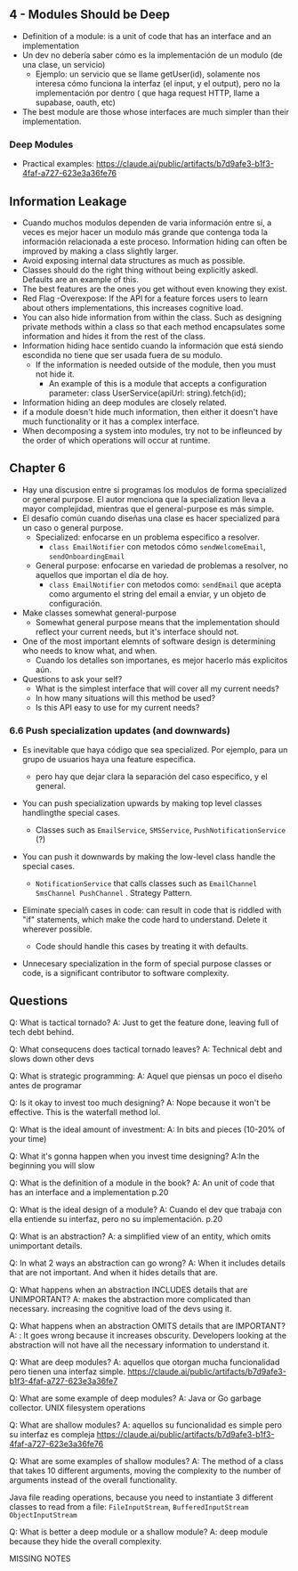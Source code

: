 

##  4 - Modules Should be Deep
- Definition of a module: is a unit of code that has an interface and an implementation
- Un dev no debería saber cómo es la implementación de un modulo (de una clase, un servicio)
	- Ejemplo:  un servicio que se llame getUser(id), solamente nos interesa cómo funciona la interfaz (el input, y el output), pero no la implementación por dentro ( que haga request HTTP, llame a supabase, oauth, etc)
- The best module are those whose interfaces are much simpler than their implementation.

### Deep Modules

- Practical examples: https://claude.ai/public/artifacts/b7d9afe3-b1f3-4faf-a727-623e3a36fe76






## Information Leakage
- Cuando muchos modulos dependen de varia información entre sí, a veces es mejor hacer un modulo más grande que contenga toda la información relacionada a este proceso. Information hiding can often be improved by making a class slightly larger.
- Avoid exposing internal data structures as much as possible.
- Classes should do the right thing without being explicitly askedl. Defaults are an example of this.
- The best features are the ones you get without even knowing they exist.
- Red Flag -Overexpose: If the API for a feature forces users to learn about others implementations, this increases cognitive load.
- You can also hide information from within the class. Such as designing private methods within  a class so that each method encapsulates some information and hides it from the rest of the class.
- Information hiding hace sentido cuando la información que está siendo escondida no tiene que ser usada fuera de su modulo. 
	- If the information is needed outside of the module, then you must not hide it. 
		- An example of this is a module that accepts a configuration parameter: class UserService(apiUrl: string).fetch(id);
- Information hiding an deep modules are closely related.
- if a module doesn't hide much information, then either it doesn't have much functionality or it has a complex interface.
- When decomposing a system into modules, try not to be infleunced by the order of which operations will occur at runtime.


## Chapter 6
- Hay una discusion entre si programas los modulos de forma specialized or general purpose. El autor menciona que la specialization lleva a mayor complejidad, mientras que el general-purpose es más simple.
- El desafío común cuando diseñas una clase es hacer specialized para un caso o general purpose. 
	- Specialized: enfocarse en un problema especifico a resolver.
		- `class EmailNotifier` con metodos cómo `sendWelcomeEmail`, `sendOnboardingEmail`
	- General purpose: enfocarse en variedad de problemas a resolver, no aquellos que importan el día de hoy.
		- `class EmailNotifier` con metodos como: `sendEmail` que acepta como argumento el string del email a enviar, y un objeto de configuración.
- Make classes somewhat general-purpose
	- Somewhat general purpose means that the implementation should reflect your current needs, but it's interface should not.
- One of the most important elemnts of software design is determining who needs to know what, and when.
	- Cuando los detalles son importanes, es mejor hacerlo más explicitos aún.
- Questions to ask your self?
	- What is the simplest interface that will cover all my current needs?
	- In how many situations will this method be used?
	- Is this API easy to use for my current needs?

### 6.6 Push specialization updates (and downwards)
- Es inevitable que haya código que sea specialized. Por ejemplo, para un grupo de usuarios haya una feature especifica.
	- pero hay que dejar clara la separación del caso especifico, y el general.
- You can push specialization  upwards by making top level classes  handlingthe special cases.
	- Classes such as `EmailService`, `SMSService`, `PushNotificationService` (?)
- You can push it downwards by making the low-level class handle the special cases.
	- `NotificationService` that calls classes such as `EmailChannel SmsChannel PushChannel` . Strategy Pattern.

- Eliminate specialñ cases in code: can result in code that is riddled with "if" statements, which make the code hard to understand. Delete it wherever possible.
	- Code should handle this cases by treating it with defaults.
- Unnecesary specialization in the form of special purpose classes or code, is a significant contributor to software complexity.

## Questions


Q: What is tactical tornado?
A: Just to get the feature done, leaving full of tech debt behind.

Q: What consequcens does tactical tornado leaves?
A: Technical debt and slows down other devs

Q: What is strategic programming:
A: Aquel que piensas un poco el diseño antes de programar

Q: Is it okay to invest too much designing?
A: Nope because it won't be effective. This is the waterfall method lol.

Q: What is the ideal amount of investment:
A: In bits and pieces (10-20% of your time)

Q: What it's gonna happen when you invest time designing?
A:In the beginning you will slow


Q: What is the definition of a module in the book?
A: An unit of code that has an interface and a implementation p.20

Q: What is the ideal design of a module?
A: Cuando el dev que trabaja con ella entiende su interfaz, pero no su implementación. p.20

Q: What is an abstraction?
A: a simplified view of an entity, which omits unimportant details.

Q: In what 2 ways an abstraction can go wrong?
A: When it includes details that are not important. 
And when it hides details that are.

Q: What happens when an abstraction INCLUDES details that are UNIMPORTANT?
A: makes the abstraction more complicated than necessary.  increasing the cognitive load of the devs using it.

Q: What happens when an abstraction OMITS details that are IMPORTANT?
A: : It goes wrong because it increases obscurity. Developers looking at the abstraction will not have all the necessary information to understand it.

Q: What are deep modules?
A: aquellos que otorgan mucha funcionalidad pero tienen una interfaz simple.
 https://claude.ai/public/artifacts/b7d9afe3-b1f3-4faf-a727-623e3a36fe7

Q: What are some example of deep modules?
A: Java or Go garbage collector. UNIX filesystem operations
 
Q: What are shallow modules?
A: aquellos su funcionalidad es simple pero su interfaz es compleja
 https://claude.ai/public/artifacts/b7d9afe3-b1f3-4faf-a727-623e3a36fe76


Q: What are some examples of shallow modules?
A: The method of a class that takes 10 different arguments, moving the complexity to the number of arguments instead of the overall functionality.

Java file reading operations, because you need to instantiate 3 different classes to read from a file: `FileInputStream`, `BufferedInputStream` `ObjectInputStream`
 

Q: What is better a deep module or a shallow module?
A: deep module because they hide the overall complexity.


MISSING NOTES 


 
 